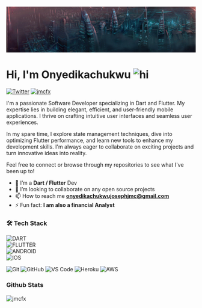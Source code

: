 ![Pretty lights](prettylights.gif)

# Hi, I'm Onyedikachukwu <img src="https://user-images.githubusercontent.com/1303154/88677602-1635ba80-d120-11ea-84d8-d263ba5fc3c0.gif" width="28px" alt="hi">

[![Twitter](https://img.shields.io/badge/-Twitter-1DA1F2?logo=twitter&logoColor=white&style=flat-square)](https://twitter.com/lordjmcfx)
[<img src="https://komarev.com/ghpvc/?username=jmcfx&label=Profile%20views&color=0e75b6&style=flat" alt="jmcfx" />](https://github.com/jmcfx/jmcfx)

I'm a passionate Software Developer specializing in Dart and Flutter. My expertise lies in building elegant, efficient, and user-friendly mobile applications. I thrive on crafting intuitive user interfaces and seamless user experiences.

In my spare time, I explore state management techniques, dive into optimizing Flutter performance, and learn new tools to enhance my development skills. I'm always eager to collaborate on exciting projects and turn innovative ideas into reality.

Feel free to connect or browse through my repositories to see what I've been up to!


- 🌱 I’m a **Dart / Flutter** Dev
- 👯 I’m looking to collaborate on any open source projects
- 📫 How to reach me **onyedikachukwujosephjmc@gmail.com**
- ⚡ Fun fact: **I am also a financial Analyst**


### 🛠 Tech Stack  
![DART](https://img.shields.io/badge/Dart-0175C2?style=for-the-badge&logo=dart&logoColor=white)  
![FLUTTER](https://img.shields.io/badge/Flutter-02569B?style=for-the-badge&logo=flutter&logoColor=white)  
![ANDROID](https://img.shields.io/badge/Android-3DDC84?style=for-the-badge&logo=android&logoColor=white)  
![IOS](https://img.shields.io/badge/iOS-000000?style=for-the-badge&logo=apple&logoColor=white)


![Git](https://img.shields.io/badge/-Git-F05032?style=for-the-badge&logo=git&logoColor=white)
![GitHub](https://img.shields.io/badge/GitHub-100000?style=for-the-badge&logo=github&logoColor=white)
![VS Code](https://img.shields.io/badge/-VS%20Code-007ACC?style=for-the-badge&logo=visual%20studio%20code&logoColor=white)
![Heroku](https://img.shields.io/badge/Heroku-430098?style=for-the-badge&logo=heroku&logoColor=white)
![AWS](https://img.shields.io/badge/Amazon_AWS-232F3E?style=for-the-badge&logo=amazon-aws&logoColor=white)


### Github Stats

<img align="center" src="https://github-readme-stats.vercel.app/api?username=jmcfx&show_icons=true&locale=en&theme=tokyonight&hide_border=true&count_private=true" alt="jmcfx" />
